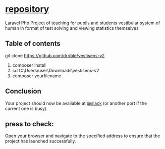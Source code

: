 # [repository](https://github.com/?=repositories/repository)
 Laravel Php Project of teaching for pupils and students vestibular system of human in format of test solving and viewing statistics themselves 
## Table of contents

git clone https://github.com/drrible/vestisens-v2
1) composer install
2) cd C:\\Users\user\Downloads\vestisens-v2
3) composer yourfilename
## Conclusion

Your project should now be available at [@slack](https://github.com/drrible/repository) (or another port if the current one is busy).

## press to check:
Open your browser and navigate to the specified address to ensure that the project has launched successfully.

